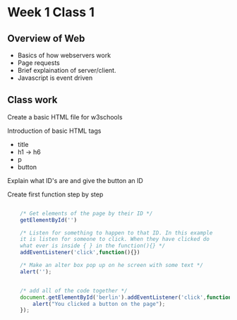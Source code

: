 # Week 1 Class 1 #

## Overview of Web ##

* Basics of how webservers work
* Page requests
* Brief explaination of server/client. 
* Javascript is event driven 

## Class work ##

Create a basic HTML file for w3schools

Introduction of basic HTML tags

*   title
*   h1 -> h6
*   p 
*   button

Explain what ID's are and give the button an ID

Create first function step by step

```javascript

    /* Get elements of the page by their ID */
    getElementById('') 

    /* Listen for something to happen to that ID. In this example 
    it is listen for someone to click. When they have clicked do 
    what ever is inside { } in the function(){} */
    addEventListener('click',function(){}) 

    /* Make an alter box pop up on he screen with some text */
    alert('');  


    /* add all of the code together */
    document.getElementById('berlin').addEventListener('click',function(){
        alert("You clicked a button on the page");  
    });
```